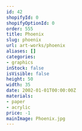 ```yaml
---
id: 42
shopifyId: 0
shopifyOptionId: 0
order: 555
title: Phoenix
slug: phoenix
url: art-works/phoenix
aliases: []
categories:
- graphics
inStock: false
isVisible: false
height: 50
width: 35
date: 2002-01-01T00:00:00Z
materials:
- paper
- acrylic
price: -1
mainImage: Phoenix.jpg
---
```

